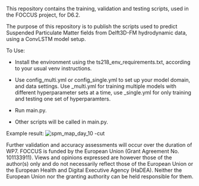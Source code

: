 This repository contains the training, validation and testing  scripts, used in the FOCCUS project, for D6.2. 

The purpose of this repository is to publish the scripts used to predict Suspended Particulate Matter fields from Delft3D-FM hydrodynamic data, using a ConvLSTM model setup.


To Use:

- Install the environment using the ts218_env_requirements.txt, according to your usual venv instructions.

- Use config_multi.yml or config_single.yml to set up your model domain, and data settings. 
  Use _multi.yml for training multiple models with different hyperparameter sets at a time, use _single.yml for only training and testing one set of hyperparamters.
- Run main.py.
- Other scripts will be called in main.py.
  

Example result: 
![spm_map_day_10 -cut](https://github.com/user-attachments/assets/a825a23c-e928-4904-a8f1-15fce812e2a6)

Further validation and accuracy assessments will occur over the duration of WP7.
FOCCUS is funded by the European Union (Grant Agreement No. 101133911). Views and opinions expressed are however those of the author(s) only and do not necessarily reflect those of the European Union or the European Health and Digital Executive Agency (HaDEA). Neither the European Union nor the granting authority can be held responsible for them.

